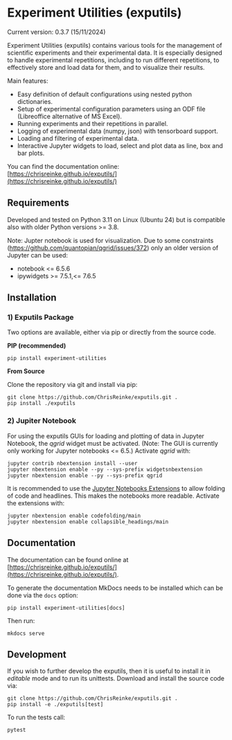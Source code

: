 # Experiment Utilities (exputils)

Current version: 0.3.7 (15/11/2024)

Experiment Utilities (exputils) contains various tools for the management of scientific experiments and their experimental data.
It is especially designed to handle experimental repetitions, including to run different repetitions, to effectively store and load data for them, and to visualize their results.  
 
Main features:
* Easy definition of default configurations using nested python dictionaries.
* Setup of experimental configuration parameters using an ODF file (Libreoffice alternative of MS Excel).
* Running experiments and their repetitions in parallel.
* Logging of experimental data (numpy, json) with tensorboard support.
* Loading and filtering of experimental data.
* Interactive Jupyter widgets to load, select and plot data as line, box and bar plots.  

You can find the documentation online: [https://chrisreinke.github.io/exputils/](https://chrisreinke.github.io/exputils/)


## Requirements

Developed and tested on Python 3.11 on Linux (Ubuntu 24) but is compatible also with older Python versions >= 3.8.

Note: Jupter notebook is used for visualization. Due to some constraints (https://github.com/quantopian/qgrid/issues/372) only an older version of Jupyter can be used:
* notebook <= 6.5.6  
* ipywidgets >= 7.5.1,<= 7.6.5


## Installation 

### 1) Exputils Package

Two options are available, either via pip or directly from the source code. 

__PIP (recommended)__

    pip install experiment-utilities

__From Source__

Clone the repository via git and install via pip:
    
    git clone https://github.com/ChrisReinke/exputils.git .
    pip install ./exputils

### 2) Jupiter Notebook

For using the exputils GUIs for loading and plotting of data in Jupyter Notebook, the *qgrid* widget must be activated.
(Note: The GUI is currently only working for Jupyter notebooks <= 6.5.)
Activate *qgrid* with:

    jupyter contrib nbextension install --user
    jupyter nbextension enable --py --sys-prefix widgetsnbextension
    jupyter nbextension enable --py --sys-prefix qgrid

It is recommended to use the [Jupyter Notebooks Extensions](https://github.com/ipython-contrib/jupyter_contrib_nbextensions) to allow folding of code and headlines.
This makes the notebooks more readable.
Activate the extensions with:

    jupyter nbextension enable codefolding/main
    jupyter nbextension enable collapsible_headings/main


## Documentation

The documentation can be found online at [https://chrisreinke.github.io/exputils/](https://chrisreinke.github.io/exputils/).

To generate the documentation MkDocs needs to be installed which can be done via the `docs` option:

    pip install experiment-utilities[docs]

Then run: 

    mkdocs serve
    

## Development

If you wish to further develop the exputils, then it is useful to install it in _editable_ mode and to run its unittests.
Download and install the source code via: 

    git clone https://github.com/ChrisReinke/exputils.git .
    pip install -e ./exputils[test]

To run the tests call:

    pytest